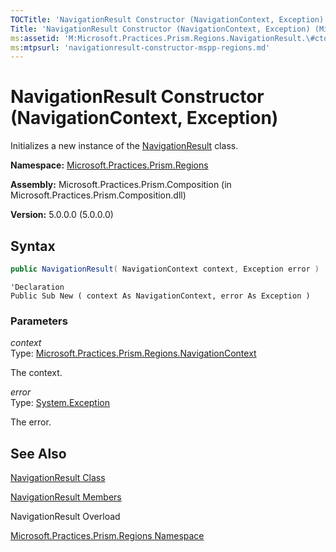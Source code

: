 ```yaml
---
TOCTitle: 'NavigationResult Constructor (NavigationContext, Exception)'
Title: 'NavigationResult Constructor (NavigationContext, Exception) (Microsoft.Practices.Prism.Regions)'
ms:assetid: 'M:Microsoft.Practices.Prism.Regions.NavigationResult.\#ctor(Microsoft.Practices.Prism.Regions.NavigationContext,System.Exception)'
ms:mtpsurl: 'navigationresult-constructor-mspp-regions.md'
---
```


# NavigationResult Constructor (NavigationContext, Exception)

Initializes a new instance of the [NavigationResult](navigationresult-class-mspp-regions) class.

**Namespace:** [Microsoft.Practices.Prism.Regions](mspp-regions-namespace)

**Assembly:** Microsoft.Practices.Prism.Composition (in Microsoft.Practices.Prism.Composition.dll)

**Version:** 5.0.0.0 (5.0.0.0)
## Syntax
```C#
public NavigationResult( NavigationContext context, Exception error )
```
```VB
'Declaration
Public Sub New ( context As NavigationContext, error As Exception )
```
### Parameters

*context*  
Type: [Microsoft.Practices.Prism.Regions.NavigationContext](navigationcontext-class-mspp-regions)

The context.

*error*  
Type: [System.Exception](http://msdn.microsoft.com/en-us/library/c18k6c59)

The error.

## See Also
[NavigationResult Class](navigationresult-class-mspp-regions)

[NavigationResult Members](navigationresult-members-mspp-regions)

NavigationResult Overload

[Microsoft.Practices.Prism.Regions Namespace](mspp-regions-namespace)
